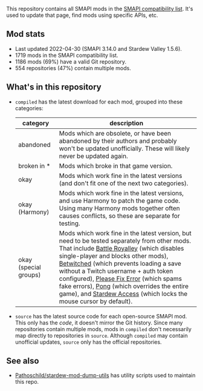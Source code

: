 This repository contains all SMAPI mods in the [SMAPI compatibility list](https://stardewvalleywiki.com/Modding:SMAPI_compatibility).
It's used to update that page, find mods using specific APIs, etc.

## Mod stats
* Last updated 2022-04-30 (SMAPI 3.14.0 and Stardew Valley 1.5.6).
* 1719 mods in the SMAPI compatibility list.
* 1186 mods (69%) have a valid Git repository.
* 554 repositories (47%) contain multiple mods.

## What's in this repository
* `compiled` has the latest download for each mod, grouped into these categories:

  category       | description
  -------------- | -----------
  abandoned      | Mods which are obsolete, or have been abandoned by their authors and probably won't be updated unofficially. These will likely never be updated again.
  broken in \*   | Mods which broke in that game version.
  okay           | Mods which work fine in the latest versions (and don't fit one of the next two categories).
  okay (Harmony) | Mods which work fine in the latest versions, and use Harmony to patch the game code. Using many Harmony mods together often causes conflicts, so these are separate for testing.
  okay (special groups) | Mods which work fine in the latest version, but need to be tested separately from other mods. That include [Battle Royalley](https://www.nexusmods.com/stardewvalley/mods/9891) (which disables single-player and blocks other mods), [Betwitched](https://www.nexusmods.com/stardewvalley/mods/10172) (which prevents loading a save without a Twitch username + auth token configured), [Please Fix Error](https://www.nexusmods.com/stardewvalley/mods/6492) (which spams fake errors), [Pong](https://www.nexusmods.com/stardewvalley/mods/1994) (which overrides the entire game), and [Stardew Access](https://www.nexusmods.com/stardewvalley/mods/10319) (which locks the mouse cursor by default).

* `source` has the latest source code for each open-source SMAPI mod. This only has the _code_, it
  doesn't mirror the Git history. Since many repositories contain multiple mods, mods in `compiled`
  don't necessarily map directly to repositories in `source`. Although `compiled` may contain
  unofficial updates, `source` only has the official repositories.

## See also
* [Pathoschild/stardew-mod-dump-utils](https://github.com/Pathoschild/stardew-mod-dump-utils) has
  utility scripts used to maintain this repo.
